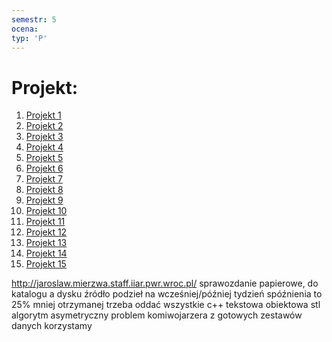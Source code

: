 ```yaml
---
semestr: 5
ocena: 
typ: 'P'
---
```


# Projekt:
1. [Projekt 1](/Notatki/Semestr%205/Projektowanie%20efektywnych%20algorytm%C3%B3w/Projekt/Projekt%201/Projekt%201.md)
2. [Projekt 2](/Notatki/Semestr%205/Projektowanie%20efektywnych%20algorytm%C3%B3w/Projekt/Projekt%202/Projekt%202.md)
3. [Projekt 3](/Notatki/Semestr%205/Projektowanie%20efektywnych%20algorytm%C3%B3w/Projekt/Projekt%203/Projekt%203.md)
4. [Projekt 4](/Notatki/Semestr%205/Projektowanie%20efektywnych%20algorytm%C3%B3w/Projekt/Projekt%204/Projekt%204.md)
5. [Projekt 5](/Notatki/Semestr%205/Projektowanie%20efektywnych%20algorytm%C3%B3w/Projekt/Projekt%205/Projekt%205.md)
6. [Projekt 6](/Notatki/Semestr%205/Projektowanie%20efektywnych%20algorytm%C3%B3w/Projekt/Projekt%206/Projekt%206.md)
7. [Projekt 7](/Notatki/Semestr%205/Projektowanie%20efektywnych%20algorytm%C3%B3w/Projekt/Projekt%207/Projekt%207.md)
8. [Projekt 8](/Notatki/Semestr%205/Projektowanie%20efektywnych%20algorytm%C3%B3w/Projekt/Projekt%208/Projekt%208.md)
9. [Projekt 9](/Notatki/Semestr%205/Projektowanie%20efektywnych%20algorytm%C3%B3w/Projekt/Projekt%209/Projekt%209.md)
10. [Projekt 10](/Notatki/Semestr%205/Projektowanie%20efektywnych%20algorytm%C3%B3w/Projekt/Projekt%2010/Projekt%2010.md)
11. [Projekt 11](/Notatki/Semestr%205/Projektowanie%20efektywnych%20algorytm%C3%B3w/Projekt/Projekt%2011/Projekt%2011.md)
12. [Projekt 12](/Notatki/Semestr%205/Projektowanie%20efektywnych%20algorytm%C3%B3w/Projekt/Projekt%2012/Projekt%2012.md)
13. [Projekt 13](/Notatki/Semestr%205/Projektowanie%20efektywnych%20algorytm%C3%B3w/Projekt/Projekt%2013/Projekt%2013.md)
14. [Projekt 14](/Notatki/Semestr%205/Projektowanie%20efektywnych%20algorytm%C3%B3w/Projekt/Projekt%2014/Projekt%2014.md)
15. [Projekt 15](/Notatki/Semestr%205/Projektowanie%20efektywnych%20algorytm%C3%B3w/Projekt/Projekt%2015/Projekt%2015.md)

http://jaroslaw.mierzwa.staff.iiar.pwr.wroc.pl/
sprawozdanie papierowe, do katalogu a dysku źródło
podzieł na wcześniej/później
tydzień spóźnienia to 25% mniej otrzymanej
trzeba oddać wszystkie
c++ tekstowa obiektowa stl
algorytm asymetryczny problem komiwojarzera
z gotowych zestawów danych korzystamy
